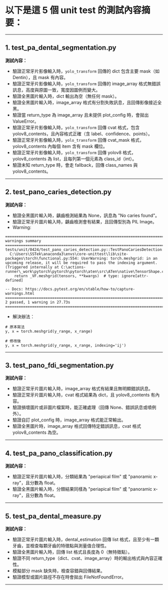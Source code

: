 # 以下是這 5 個 unit test 的測試內容摘要：


---

## 1. test_pa_dental_segmentation.py

**測試內容：**

- 驗證正常牙片影像輸入時，`yolo_transform` 回傳的 dict 包含主要 mask（如 Dentin），且 mask 有內容。
- 驗證正常牙片影像輸入時，`yolo_transform` 回傳的 image_array 格式無錯誤訊息，高度與原圖一致，寬度因圖例而變大。
- 驗證全黑圖片輸入時，dict 輸出為空（無任何 mask）。
- 驗證全黑圖片輸入時，image_array 格式有分割失敗訊息，且回傳影像接近全黑。
- 驗證當 return_type 為 image_array 且未提供 plot_config 時，會拋出 ValueError。
- 驗證正常牙片影像輸入時，`yolo_transform` 回傳 cvat 格式，包含 yolov8_contents，且內容格式正確（含 label、confidence、points）。
- 驗證正常牙片影像輸入時，`yolo_transform` 回傳 cvat_mask 格式，yolov8_contents 內每個 item 含有 mask 欄位。
- 驗證正常牙片影像輸入時，`yolo_transform` 回傳 yolov8 格式，yolov8_contents 為 list，且每列第一個元素為 class_id（int）。
- 驗證未知 return_type 時，會走 fallback，回傳 class_names 與 yolov8_contents。

---

## 2. test_pano_caries_detection.py

**測試內容：**

- 驗證全黑圖片輸入時，齲齒檢測結果為 None，訊息為 "No caries found"。
- 驗證正常牙片圖片輸入時，齲齒檢測會有結果，且回傳型別為 PIL Image。  
- Warning:
```
================================================================================== warnings summary =================================================================================== 
tests/unit/0424/test_pano_caries_detection.py::TestPanoCariesDetection::test_black_image_handling
  C:\Users\SSTek\anaconda3\envs\core-unittest\lib\site-packages\torch\functional.py:554: UserWarning: torch.meshgrid: in an upcoming release, it will be required to pass the indexing argument. (Triggered internally at C:\actions-runner\_work\pytorch\pytorch\pytorch\aten\src\ATen\native\TensorShape.cpp:4316.)
    return _VF.meshgrid(tensors, **kwargs)  # type: ignore[attr-defined]

-- Docs: https://docs.pytest.org/en/stable/how-to/capture-warnings.html
============================================================================ 2 passed, 1 warning in 27.73s ============================================================================ 
```
- 解決辦法：  
```
# 原本寫法
y, x = torch.meshgrid(y_range, x_range)

# 修改後
y, x = torch.meshgrid(y_range, x_range, indexing='ij')
```

---

## 3. test_pano_fdi_segmentation.py

**測試內容：**

- 驗證正常牙片圖片輸入時，image_array 格式有結果且無明顯錯誤訊息。
- 驗證正常牙片圖片輸入時，cvat 格式結果為 dict，且 yolov8_contents 有內容。
- 驗證損壞圖片或非圖片檔案時，能正確處理（回傳 None、錯誤訊息或噴例外）。
- 驗證自訂 plot_config 時，image_array 格式能正常輸出。
- 驗證全黑圖片時，image_array 格式回傳特定錯誤訊息，cvat 格式 yolov8_contents 為空。

---

## 4. test_pa_pano_classification.py

**測試內容：**

- 驗證正常牙片圖片輸入時，分類結果為 "periapical film" 或 "panoramic x-ray"，且分數為 float。
- 驗證全黑圖片輸入時，分類結果同樣為 "periapical film" 或 "panoramic x-ray"，且分數為 float。

---

## 5. test_pa_dental_measure.py

**測試內容：**

- 驗證正常牙片圖片輸入時，dental_estimation 回傳 list 格式，且至少有一顆牙齒，並檢查每顆牙齒的特徵點與測量值合理性。
- 驗證全黑圖片輸入時，回傳 list 格式且長度為 0（無特徵點）。
- 驗證不同 return_type（dict、cvat、image_array）時的輸出格式與內容正確性。
- 模擬部分 mask 缺失時，檢查容錯與回傳結果。
- 驗證模型或圖片路徑不存在時會拋出 FileNotFoundError。

---